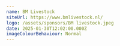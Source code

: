 ```yaml
---
name: BM Livestock
siteUrl: https://www.bmlivestock.nl/
logo: /assets/sponsors/BM livestock.jpeg
date: 2025-01-30T12:02:00.000Z
imageColourBehaviour: Normal
---
```

